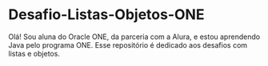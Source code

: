 # Desafio-Listas-Objetos-ONE

Olá! Sou aluna do Oracle ONE, da parceria com a Alura, e estou aprendendo Java pelo programa ONE. Esse repositório é dedicado aos desafios com listas e objetos.

